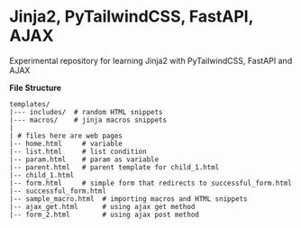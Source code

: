# Jinja2, PyTailwindCSS, FastAPI, AJAX

Experimental repository for learning Jinja2 with PyTailwindCSS, FastAPI and AJAX

**File Structure**

    templates/
    |--- includes/  # random HTML snippets 
    |--- macros/    # jinja macros snippets
    |  
    | # files here are web pages
    |-- home.html     # variable
    |-- list.html     # list condition
    |-- param.html    # param as variable
	|-- parent.html   # parent template for child_1.html
	|-- child_1.html
	|-- form.html 	  # simple form that redirects to successful_form.html
	|-- successful_form.html
	|-- sample_macro.html  # importing macros and HTML snippets
	|-- ajax_get.html 	   # using ajax get method
	|-- form_2.html 	   # using ajax post method
    
